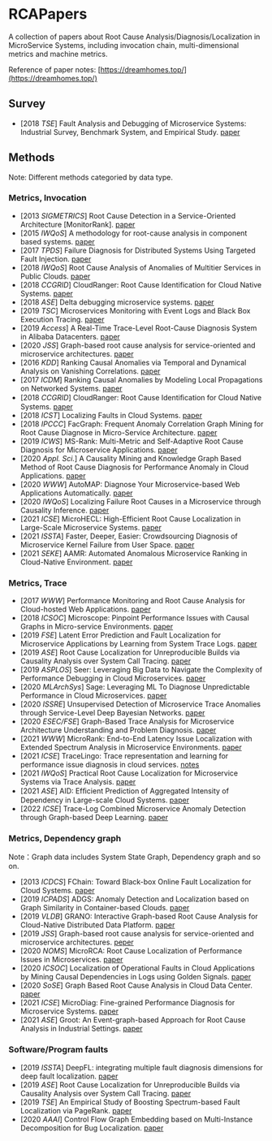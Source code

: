 # RCAPapers
A collection of papers about Root Cause Analysis/Diagnosis/Localization in MicroService Systems, including invocation chain, multi-dimensional metrics and machine metrics.

Reference of paper notes: [https://dreamhomes.top/](https://dreamhomes.top/)

## Survey

- [2018 *TSE*] Fault Analysis and Debugging of Microservice Systems: Industrial Survey, Benchmark System, and Empirical Study. [paper](https://cspengxin.github.io/publications/tse19-msdebugging.pdf)

## Methods

Note: Different methods categoried by data type.

### Metrics, Invocation

- [2013 *SIGMETRICS*] Root Cause Detection in a Service-Oriented Architecture [MonitorRank]. [paper](https://dl.acm.org/doi/10.1145/2465529.2465753)
- [2015 *IWQoS*] A methodology for root-cause analysis in component based systems. [paper]( https://ieeexplore.ieee.org/document/7404741)
- [2017 *TPDS*] Failure Diagnosis for Distributed Systems Using Targeted Fault Injection. [paper](https://ieeexplore.ieee.org/document/7484300)
- [2018 *IWQoS*] Root Cause Analysis of Anomalies of Multitier Services in Public Clouds. [paper](https://ieeexplore.ieee.org/document/7969155)
- [2018 *CCGRID*] CloudRanger: Root Cause Identification for Cloud Native Systems. [paper](https://ieeexplore.ieee.org/document/8411065)
- [2018 *ASE*] Delta debugging microservice systems. [paper](https://dl.acm.org/doi/10.1145/3238147.3240730)
- [2019 *TSC*] Microservices Monitoring with Event Logs and Black Box Execution Tracing. [paper](https://ieeexplore.ieee.org/document/8826375)
- [2019 *Access*] A Real-Time Trace-Level Root-Cause Diagnosis System in Alibaba Datacenters. [paper](https://ieeexplore.ieee.org/document/8852648)
- [2020 *JSS*] Graph-based root cause analysis for service-oriented and microservice architectures. [paper](https://www.sciencedirect.com/science/article/pii/S0164121219302067)
- [2016 *KDD*] Ranking Causal Anomalies via Temporal and Dynamical Analysis on Vanishing Correlations. [paper](https://dl.acm.org/doi/10.1145/2939672.2939765)
- [2017 *ICDM*] Ranking Causal Anomalies by Modeling Local Propagations on Networked Systems. [paper](https://ieeexplore.ieee.org/document/8215592)
- [2018 *CCGRID*] CloudRanger: Root Cause Identiﬁcation for Cloud Native Systems. [paper](https://ieeexplore.ieee.org/document/8411065)
- [2018 *ICST*] Localizing Faults in Cloud Systems. [paper](https://ieeexplore.ieee.org/document/8367054)
- [2018 *IPCCC*] FacGraph: Frequent Anomaly Correlation Graph Mining for Root Cause Diagnose in Micro-Service Architecture. [paper](https://ieeexplore.ieee.org/document/8711092)
- [2019 *ICWS*] MS-Rank: Multi-Metric and Self-Adaptive Root Cause Diagnosis for Microservice Applications. [paper](https://ieeexplore.ieee.org/document/8818432)
- [2020 *Appl. Sci.*] A Causality Mining and Knowledge Graph Based Method of Root Cause Diagnosis for Performance Anomaly in Cloud Applications. [paper](https://www.mdpi.com/2076-3417/10/6/2166)
- [2020 *WWW*] AutoMAP: Diagnose Your Microservice-based Web Applications Automatically. [paper](https://dl.acm.org/doi/10.1145/3366423.3380111)
- [2020 *IWQoS*] Localizing Failure Root Causes in a Microservice through Causality Inference. [paper](https://ieeexplore.ieee.org/document/9213058)
- [2021 *ICSE*] MicroHECL: High-Efficient Root Cause Localization in Large-Scale Microservice Systems. [paper](https://arxiv.org/pdf/2103.01782.pdf)
- [2021 *ISSTA*] Faster, Deeper, Easier: Crowdsourcing Diagnosis of Microservice Kernel Failure from User Space. [paper](https://dl.acm.org/doi/10.1145/3460319.3464805)
- [2021 *SEKE*] AAMR: Automated Anomalous Microservice Ranking in Cloud-Native Environment. [paper](https://ksiresearch.org/seke/seke21paper/paper091.pdf)

### Metrics, Trace

- [2017 *WWW*] Performance Monitoring and Root Cause Analysis for Cloud-hosted Web Applications. [paper](https://dl.acm.org/doi/10.1145/3038912.3052649)
- [2018 *ICSOC*] Microscope: Pinpoint Performance Issues with Causal Graphs in Micro-service Environments. [paper](https://link.springer.com/chapter/10.1007/978-3-030-03596-9_1)
- [2019 *FSE*] Latent Error Prediction and Fault Localization for Microservice Applications by Learning from System Trace Logs. [paper](https://dl.acm.org/doi/10.1145/3338906.3338961)
- [2019 *ASE*] Root Cause Localization for Unreproducible Builds via Causality Analysis over System Call Tracing. [paper](http://taoxie.cs.illinois.edu/publications/ase19-reptrace.pdf)
- [2019 *ASPLOS*] Seer: Leveraging Big Data to Navigate the Complexity of Performance Debugging in Cloud Microservices. [paper](https://dl.acm.org/doi/10.1145/3297858.3304004)
- [2020 *MLArchSys*] Sage: Leveraging ML To Diagnose Unpredictable Performance in Cloud Microservices. [paper](https://www.csl.cornell.edu/~delimitrou/papers/2020.mlarchsys.sage.pdf)
- [2020 *ISSRE*] Unsupervised Detection of Microservice Trace Anomalies through Service-Level Deep Bayesian Networks. [paper](https://netman.aiops.org/wp-content/uploads/2020/09/%E5%88%98%E5%B9%B3issre.pdf)
- [2020 *ESEC/FSE*] Graph-Based Trace Analysis for Microservice Architecture Understanding and Problem Diagnosis. [paper](https://dl.acm.org/doi/10.1145/3368089.3417066)
- [2021 *WWW*] MicroRank: End-to-End Latency Issue Localization with Extended Spectrum Analysis in Microservice Environments. [paper](https://theweb.miteam.eu/asset/Cmj4NWeaKnu9enL53)
- [2021 *ICSE*] TraceLingo: Trace representation and learning for performance issue diagnosis in cloud services. [notes](https://dreamhomes.top/posts/202105181534.html)
- [2021 *IWQoS*] Practical Root Cause Localization for Microservice Systems via Trace Analysis. [paper](https://netman.aiops.org/wp-content/uploads/2021/05/1570705191.pdf)
- [2021 *ASE*] AID: Efﬁcient Prediction of Aggregated Intensity of Dependency in Large-scale Cloud Systems. [paper](https://arxiv.org/abs/2109.04893)
- [2022 *ICSE*] Trace-Log Combined Microservice Anomaly Detection through Graph-based Deep Learning. [paper](https://cspengxin.github.io/publications/icse22-DeepTraLog.pdf)
### Metrics, Dependency graph

Note：Graph data includes System State Graph, Dependency graph and so on.

- [2013 *ICDCS*] FChain: Toward Black-box Online Fault Localization for Cloud Systems. [paper](https://ieeexplore.ieee.org/document/6681572)
- [2019 *ICPADS*] ADGS: Anomaly Detection and Localization based on Graph Similarity in Container-based Clouds. [paper](https://ieeexplore.ieee.org/document/8975844)
- [2019 *VLDB*] GRANO: Interactive Graph-based Root Cause Analysis for Cloud-Native Distributed Data
  Platform. [paper](https://dl.acm.org/doi/10.14778/3352063.3352105)
- [2019 *JSS*] Graph-based root cause analysis for service-oriented and microservice architectures. [peper](https://www.sciencedirect.com/science/article/pii/S0164121219302067)
- [2020 *NOMS*] MicroRCA: Root Cause Localization of Performance Issues in Microservices. [paper](https://hal.inria.fr/hal-02441640)
- [2020 *ICSOC*] Localization of Operational Faults in Cloud Applications by Mining Causal Dependencies in Logs using Golden Signals. [paper](https://www.researchgate.net/publication/344435606_Localization_of_Operational_Faults_in_Cloud_Applications_by_Mining_Causal_Dependencies_in_Logs_using_Golden_Signals)
- [2020 *SoSE*] Graph Based Root Cause Analysis in Cloud Data Center. [paper](https://ieeexplore.ieee.org/document/9130526)
- [2021 *ICSE*] MicroDiag: Fine-grained Performance Diagnosis for Microservice Systems. [paper](https://hal.inria.fr/hal-03155797/document)
- [2021 *ASE*] Groot: An Event-graph-based Approach for Root Cause Analysis in Industrial Settings. [paper](https://arxiv.org/abs/2108.00344)

### Software/Program faults

- [2019 *ISSTA*] DeepFL: integrating multiple fault diagnosis dimensions for deep fault localization. [paper](https://dl.acm.org/doi/10.1145/3293882.3330574)
- [2019 *ASE*] Root Cause Localization for Unreproducible Builds via Causality Analysis over System Call Tracing. [paper](https://ieeexplore.ieee.org/document/8952375)
- [2019 *TSE*] An Empirical Study of Boosting Spectrum-based Fault Localization via PageRank. [paper](https://ieeexplore.ieee.org/document/8698881)
- [2020 *AAAI*] Control Flow Graph Embedding based on Multi-Instance Decomposition for Bug Localization. [paper](https://ojs.aaai.org//index.php/AAAI/article/view/5844)
